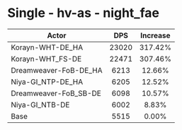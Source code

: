 # Single - hv-as - night_fae
| Actor | DPS | Increase |
|---|:---:|:---:|
|Korayn-WHT-DE_HA|23020|317.42%|
|Korayn-WHT_FS-DE|22471|307.46%|
|Dreamweaver-FoB-DE_HA|6213|12.66%|
|Niya-GI_NTP-DE_HA|6205|12.52%|
|Dreamweaver-FoB_SB-DE|6098|10.57%|
|Niya-GI_NTB-DE|6002|8.83%|
|Base|5515|0.00%|
